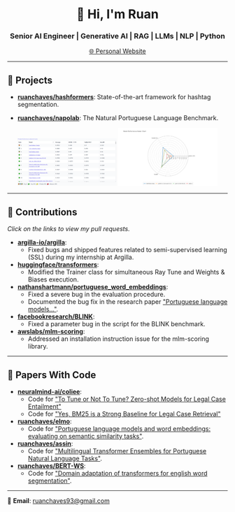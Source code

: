 <h1 align="center">👋 Hi, I'm Ruan</h1>
<h3 align="center">Senior AI Engineer | Generative AI | RAG | LLMs | NLP | Python</h3>

<div align="center">

<a href="https://ruanchaves.github.io/">🌐 Personal Website</a>

</div>


---

## 🚀 Projects

- **[ruanchaves/hashformers](https://github.com/ruanchaves/hashformers)**: State-of-the-art framework for hashtag segmentation.

- **[ruanchaves/napolab](https://github.com/ruanchaves/napolab)**: The Natural Portuguese Language Benchmark.

<div align="center">
  <img src="benchmark.PNG" width="45%" alt="Napolab Leaderboard Interface">
  <img src="benchmark_radio.png" width="45%" alt="Model Performance Analysis">
</div>

---

## 🌟 Contributions

_Click on the links to view my pull requests._

- **[argilla-io/argilla](https://github.com/argilla-io/argilla/issues?q=author%3Aruanchaves+)**:
  - Fixed bugs and shipped features related to semi-supervised learning (SSL) during my internship at Argilla.
- **[huggingface/transformers](https://github.com/huggingface/transformers/pull/10823)**:
  - Modified the Trainer class for simultaneous Ray Tune and Weights & Biases execution.
- **[nathanshartmann/portuguese_word_embeddings](https://github.com/nathanshartmann/portuguese_word_embeddings/pull/11)**:
  - Fixed a severe bug in the evaluation procedure.
  - Documented the bug fix in the research paper ["Portuguese language models..."](https://scholar.google.com/citations?view_op=view_citation&hl=en&user=3JDK8KEAAAAJ&citation_for_view=3JDK8KEAAAAJ:u-x6o8ySG0sC).
- **[facebookresearch/BLINK](https://github.com/facebookresearch/BLINK/pull/25)**:
  - Fixed a parameter bug in the script for the BLINK benchmark.
- **[awslabs/mlm-scoring](https://github.com/awslabs/mlm-scoring/pull/12)**:
  - Addressed an installation instruction issue for the mlm-scoring library.

---

## 📖 Papers With Code

- **[neuralmind-ai/coliee](https://github.com/neuralmind-ai/coliee)**:
  - Code for ["To Tune or Not To Tune? Zero-shot Models for Legal Case Entailment"](https://arxiv.org/abs/2202.03120)
  - Code for ["Yes, BM25 is a Strong Baseline for Legal Case Retrieval"](https://arxiv.org/abs/2105.05686)
- **[ruanchaves/elmo](https://github.com/ruanchaves/elmo)**:
  - Code for ["Portuguese language models and word embeddings: evaluating on semantic similarity tasks"](https://scholar.google.com/citations?view_op=view_citation&hl=en&user=3JDK8KEAAAAJ&citation_for_view=3JDK8KEAAAAJ:u-x6o8ySG0sC).
- **[ruanchaves/assin](https://github.com/ruanchaves/assin)**:
  - Code for ["Multilingual Transformer Ensembles for Portuguese Natural Language Tasks"](https://scholar.google.com/citations?view_op=view_citation&hl=pt-PT&user=3JDK8KEAAAAJ&citation_for_view=3JDK8KEAAAAJ:qjMakFHDy7sC).
- **[ruanchaves/BERT-WS](https://github.com/ruanchaves/BERT-WS)**:
  - Code for ["Domain adaptation of transformers for english word segmentation"](https://scholar.google.com/citations?view_op=view_citation&hl=pt-PT&user=3JDK8KEAAAAJ&citation_for_view=3JDK8KEAAAAJ:9yKSN-GCB0IC).

---

📧 **Email**: ruanchaves93@gmail.com
